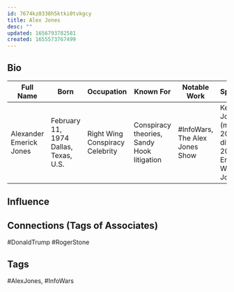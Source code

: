 ```yaml
---
id: 7674kz0338h5ktki0tvkgcy
title: Alex Jones
desc: ""
updated: 1656793782581
created: 1655573767499
---
```


## Bio

| Full Name               | Born                                  | Occupation                      | Known For                                  | Notable Work                   | Spouses                                              | Children |
| ----------------------- | ------------------------------------- | ------------------------------- | ------------------------------------------ | ------------------------------ | ---------------------------------------------------- | -------- |
| Alexander Emerick Jones | February 11, 1974 Dallas, Texas, U.S. | Right Wing Conspiracy Celebrity | Conspiracy theories, Sandy Hook litigation | #InfoWars, The Alex Jones Show | Kelly Jones (m. 2007; div. 2015)​, Erika Wulff Jones | 4        |

## Influence

## Connections (Tags of Associates)

#DonaldTrump
#RogerStone

## Tags

#AlexJones, #InfoWars
